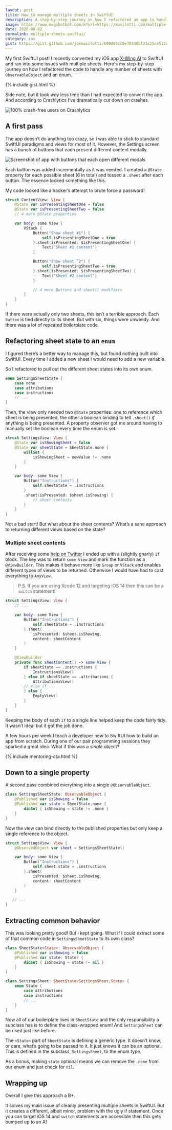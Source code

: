 ```yaml
---
layout: post
title: How to manage multiple sheets in SwiftUI
description: A step-by-step journey on how I refactored an app to handle any number of sheets with ObservableObject and an enum.
image: https://www.mugshotbot.com/m?url=https://masilotti.com/multiple-sheets-swiftui/
date: 2020-08-02
permalink: multiple-sheets-swiftui/
category: ios
gist: https://gist.github.com/joemasilotti/b90d89cc8e78440bf21c25ce512a72b1
---
```


My first SwiftUI post! I recently converted my iOS app [X-Wing AI](https://xwing.app) to SwiftUI and ran into some issues with multiple sheets. Here's my step-by-step journey on how I refactored the code to handle any number of sheets with `ObservableObject` and an enum.

{% include gist.html %}

Side note, but it took *way* less time than I had expected to convert the app. And according to Crashlytics I’ve dramatically cut down on crashes.

![100% crash-free users on Crashlytics](/images/crashlytics.png)

## A first pass

The app doesn’t do anything too crazy, so I was able to stick to standard SwiftUI paradigms and views for most of it. However, the Settings screen has a bunch of buttons that each present different content modally.

<img src="/images/settings-screen.png" alt="Screenshot of app with buttons that each open different modals" class="max-w-sm" />

Each button was added incrementally as it was needed. I created a `@State` property for each possible sheet (6 in total) and tossed a `.sheet` after each button. The essence looked something like this.

My code looked like a hacker’s attempt to brute force a password!

```swift
struct ContentView: View {
    @State var isPresentingSheetOne = false
    @State var isPresentingSheetTwo = false
    // 4 more @State properties

    var body: some View {
        VStack {
            Button("Show sheet #1") {
                self.isPresentingSheetOne = true
            }.sheet(isPresented: $isPresentingSheetOne) {
                Text("Sheet #1 content")
            }

            Button("Show sheet ”2") {
                self.isPresentingSheetTwo = true
            }.sheet(isPresented: $isPresentingSheetTwo) {
                Text("Sheet #2 content")
            }

            // 4 more Buttons and sheet() modifiers
        }
    }
}
```

If there were actually only two sheets, this isn’t a terrible approach. Each `Button` is tied directly to its sheet. But with six, things were unwieldy. And there was a lot of repeated boilerplate code.

## Refactoring sheet state to an `enum` 

I figured there’s a better way to manage this, but found nothing built into SwiftUI. Every time I added a new sheet I would need to add a new variable.

So I refactored to pull out the different sheet states into its own enum.

```swift
enum SettingsSheetState {
    case none
    case attributions
    case instructions
    // ...
}
```

Then, the view only needed two  `@State` properties: one to reference which sheet is being presented, the other a boolean binding to tell  `.sheet()`  *if* anything is being presented. A property observer got me around having to manually set the boolean every time the enum is set.

```swift
struct SettingsView: View {
    @State var isShowingSheet = false
    @State var sheetState = SheetState.none {
        willSet {
            isShowingSheet = newValue != .none
        }
    }

    var body: some View {
        Button("Instructions") {
            self.sheetState = .instructions
        }
        .sheet(isPresented: $sheet.isShowing) {
            // sheet contents
        }
    }
}
```

Not a bad start! But what about the sheet contents? What’s a sane approach to returning different views based on the state?

### Multiple sheet contents

After receiving some [help on Twitter](https://twitter.com/joemasilotti/status/1288873023337046020?s=20) I ended up with a (slightly gnarly) `if` block. The key was to return `some View` and mark the function as a `@ViewBuilder`. This makes it behave more like `Group` or `VStack` and enables different types of views to be returned. Otherwise I would have had to cast everything to `AnyView`.

> P.S. If you are using Xcode 12 and targeting iOS 14 then this can be a `switch` statement!

```swift
struct SettingsView: View {
    // ...

    var body: some View {
        Button("Instructions") {
            self.sheetState = .instructions
        }.sheet(
            isPresented: $sheet.isShowing,
            content: sheetContent
        )
    }

    @ViewBuilder
    private func sheetContent() -> some View {
        if sheetState == .instructions {
            InstructionsView()
        } else if sheetState == .attributions {
            AttributionsView()
        // else if ...
        } else {
            EmptyView()
        }
    }
}
```

Keeping the body of each `if` to a single line helped keep the code fairly tidy. It wasn’t ideal but it got the job done.


A few hours per week I teach a developer new to SwiftUI how to build an app from scratch. During one of our pair programming sessions they sparked a great idea. What if this was a *single* object?

{% include mentoring-cta.html %}

## Down to a single property

A second pass combined everything into a single `@ObservableObject`. 

```swift
class SettingsSheetState: ObservableObject {
    @Published var isShowing = false
    @Published var state = SheetState.none {
        didSet { isShowing = state != .none }
    }
}
```

Now the view can bind directly to the published properties but only keep a single reference to the object.

```swift
struct SettingsView: View {
    @ObservedObject var sheet = SettingsSheetState()

    var body: some View {
        Button("Instructions") {
            self.sheet.state = .instructions
        }.sheet(
            isPresented: $sheet.isShowing,
            content: sheetContent
        )
    }

   // ...
}
```

## Extracting common behavior

This was looking pretty good! But I kept going. What if I could extract some of that common code in `SettingsSheetState` to its own class?

```swift
class SheetState<State>: ObservableObject {
    @Published var isShowing = false
    @Published var state: State? {
        didSet { isShowing = state != nil }
    }
}

class SettingsSheet: SheetState<SettingsSheet.State> {
    enum State {
        case attributions
        case instructions
        // ...
    }
}
```

Now all of our boilerplate lives in `SheetState` and the only responsibility a subclass has is to define the class-wrapped enum! And `SettingsSheet` can be used just like before.

The `<State>` part of `SheetState` is defining a generic type. It doesn’t know, or care, what’s going to be passed to it. It just knows it can be an optional. This is defined in the subclass, `SettingsSheet`, to the enum type.

As a bonus, making `state` optional means we can remove the `.none` from our enum and just check for `nil`.

## Wrapping up

Overall I give this approach a B+.

It solves my main issue of cleanly presenting multiple sheets in SwiftUI. But it creates a different, albeit minor, problem with the ugly if statement. Once you can target iOS 14 and `switch` statements are accessible then this gets bumped up to an A!
